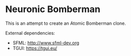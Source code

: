 # Neuronic Bomberman

This is an attempt to create an Atomic Bomberman clone. 

External dependencies:
- SFML: http://www.sfml-dev.org
- TGUI: https://tgui.eu/
